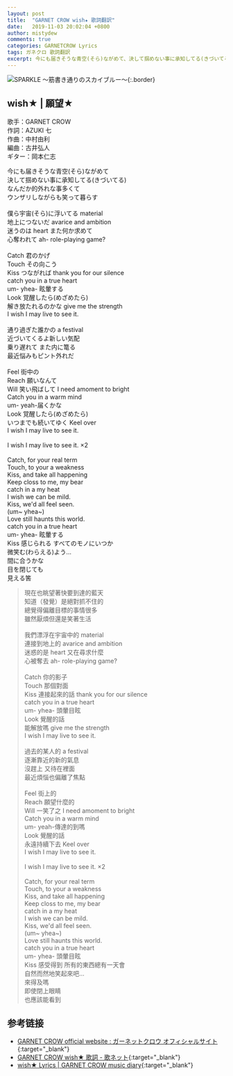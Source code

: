 ```yaml
---
layout: post
title:  "GARNET CROW wish★ 歌詞翻訳"
date:   2019-11-03 20:02:04 +0800
author: mistydew
comments: true
categories: GARNETCROW Lyrics
tags: ガネクロ 歌詞翻訳
excerpt: 今にも届きそうな青空(そら)ながめて、決して掴めない事に承知してる(きづいてる)。なんだか的外れな事多くて、ウンザリしながらも笑って暮らす。
---
```

![SPARKLE 〜筋書き通りのスカイブルー〜](https://raw.githubusercontent.com/mistydew/gc2/master/cover/album/AL02_SPARKLE%20〜筋書き通りのスカイブルー〜.jpg){:.border}

## wish★ | 願望★

歌手：GARNET CROW<br>
作詞：AZUKI 七<br>
作曲：中村由利<br>
編曲：古井弘人<br>
ギター：岡本仁志

<div class="lyric-original">
<p>
今にも届きそうな青空(そら)ながめて<br>
決して掴めない事に承知してる(きづいてる)<br>
なんだか的外れな事多くて<br>
ウンザリしながらも笑って暮らす<br>
<br>
僕ら宇宙(そら)に浮いてる material<br>
地上につないだ avarice and ambition<br>
迷うのは heart また何か求めて<br>
心奪われて ah- role-playing game?<br>
<br>
Catch 君のかげ<br>
Touch その向こう<br>
Kiss つながれば thank you for our silence<br>
catch you in a true heart<br>
um- yhea- 眩暈する<br>
Look 覚醒したら(めざめたら)<br>
解き放たれるのかな give me the strength<br>
I wish I may live to see it.<br>
<br>
通り過ぎた誰かの a festival<br>
近づいてくるよ新しい気配<br>
乗り遅れて また内に篭る<br>
最近悩みもピント外れだ<br>
<br>
Feel 街中の<br>
Reach 願いなんて<br>
Will 笑い飛ばして I need amoment to bright<br>
Catch you in a warm mind<br>
um- yeah-届くかな<br>
Look 覚醒したら(めざめたら)<br>
いつまでも続いてゆく Keel over<br>
I wish I may live to see it.<br>
<br>
I wish I may live to see it. ×2<br>
<br>
Catch, for your real term<br>
Touch, to your a weakness<br>
Kiss, and take all happening<br>
Keep closs to me, my bear<br>
catch in a my heat<br>
I wish we can be mild.<br>
Kiss, we'd all feel seen.<br>
(um~ yhea~)<br>
Love still haunts this world.<br>
catch you in a true heart<br>
um- yhea- 眩暈する<br>
Kiss 感じられる すべてのモノにいつか<br>
微笑む(わらえる)よう…<br>
間に合うかな<br>
目を閉じても<br>
見える筈
</p>
</div>

<div class="lyric-translation">
<blockquote>
現在也眺望著快要到達的藍天<br>
知道（發覺）是絕對抓不住的<br>
總覺得偏離目標的事情很多<br>
雖然厭煩但還是笑著生活<br>
<br>
我們漂浮在宇宙中的 material<br>
連接到地上的 avarice and ambition<br>
迷惑的是 heart 又在尋求什麼<br>
心被奪去 ah- role-playing game?<br>
<br>
Catch 你的影子<br>
Touch 那個對面<br>
Kiss 連接起來的話 thank you for our silence<br>
catch you in a true heart<br>
um- yhea- 頭暈目眩<br>
Look 覺醒的話<br>
能解放嗎 give me the strength<br>
I wish I may live to see it.<br>
<br>
過去的某人的 a festival<br>
逐漸靠近的新的氣息<br>
沒趕上 又待在裡面<br>
最近煩惱也偏離了焦點<br>
<br>
Feel 街上的<br>
Reach 願望什麼的<br>
Will 一笑了之 I need amoment to bright<br>
Catch you in a warm mind<br>
um- yeah-傳達的到嗎<br>
Look 覺醒的話<br>
永遠持續下去 Keel over<br>
I wish I may live to see it.<br>
<br>
I wish I may live to see it. ×2<br>
<br>
Catch, for your real term<br>
Touch, to your a weakness<br>
Kiss, and take all happening<br>
Keep closs to me, my bear<br>
catch in a my heat<br>
I wish we can be mild.<br>
Kiss, we'd all feel seen.<br>
(um~ yhea~)<br>
Love still haunts this world.<br>
catch you in a true heart<br>
um- yhea- 頭暈目眩<br>
Kiss 感受得到 所有的東西總有一天會<br>
自然而然地笑起來吧...<br>
來得及嗎<br>
即使閉上眼睛<br>
也應該能看到
</blockquote>
</div>

## 参考链接

* [GARNET CROW official website : ガーネットクロウ オフィシャルサイト](http://www.garnetcrow.com){:target="_blank"}
* [GARNET CROW wish★ 歌詞 - 歌ネット](https://www.uta-net.com/song/20132){:target="_blank"}
* [wish★ Lyrics \| GARNET CROW music diary](https://mistydew.github.io/gc/lyrics/original/wish★.html){:target="_blank"}

